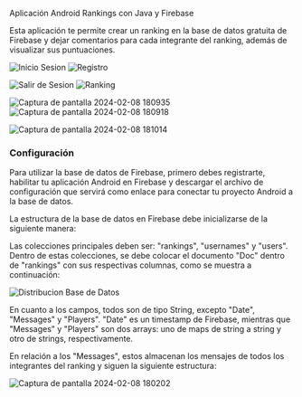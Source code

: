 Aplicación Android Rankings con Java y Firebase

Esta aplicación te permite crear un ranking en la base de datos gratuita de Firebase y dejar comentarios para cada integrante del ranking, además de visualizar sus puntuaciones.

![Inicio Sesion](https://github.com/pablovl95/Aplicaci-n-Android-Rankings-Java-Firebase/assets/73790559/f4ea5a4c-772e-4f0f-bfa5-08e46fc585b6)
![Registro](https://github.com/pablovl95/Aplicaci-n-Android-Rankings-Java-Firebase/assets/73790559/6654a826-975c-4c23-b950-1422d68cda92)

![Salir de Sesion](https://github.com/pablovl95/Aplicaci-n-Android-Rankings-Java-Firebase/assets/73790559/6c07fc40-bb0e-49e4-a480-4ff108a26bb6)
![Ranking](https://github.com/pablovl95/Aplicaci-n-Android-Rankings-Java-Firebase/assets/73790559/c6b112e7-167d-4e97-9424-ffd55f76df02)


![Captura de pantalla 2024-02-08 180935](https://github.com/pablovl95/Aplicaci-n-Android-Rankings-Java-Firebase/assets/73790559/d7d50d08-2c11-4eb9-b4e3-f22f91d2fc91)
![Captura de pantalla 2024-02-08 180918](https://github.com/pablovl95/Aplicaci-n-Android-Rankings-Java-Firebase/assets/73790559/c575b44e-9a69-4aa2-aa2a-219031b5a115)

![Captura de pantalla 2024-02-08 181014](https://github.com/pablovl95/Aplicaci-n-Android-Rankings-Java-Firebase/assets/73790559/e51d0648-411b-461f-b7fa-f62c6fb5f836)


### Configuración ###
 Para utilizar la base de datos de Firebase, primero debes registrarte, habilitar tu aplicación Android en Firebase y descargar el archivo de configuración que servirá como enlace para conectar tu proyecto Android a la base de datos.

La estructura de la base de datos en Firebase debe inicializarse de la siguiente manera:

Las colecciones principales deben ser: "rankings", "usernames" y "users". Dentro de estas colecciones, se debe colocar el documento "Doc" dentro de "rankings" con sus respectivas columnas, como se muestra a continuación:

![Distribucion Base de Datos](https://github.com/pablovl95/Aplicaci-n-Android-Rankings-Java-Firebase/assets/73790559/72819248-2039-44e4-8eeb-85607b752d3a)

En cuanto a los campos, todos son de tipo String, excepto "Date", "Messages" y "Players". "Date" es un timestamp de Firebase, mientras que "Messages" y "Players" son dos arrays: uno de maps de string a string y otro de strings, respectivamente.

En relación a los "Messages", estos almacenan los mensajes de todos los integrantes del ranking y siguen la siguiente estructura:

![Captura de pantalla 2024-02-08 180202](https://github.com/pablovl95/Aplicaci-n-Android-Rankings-Java-Firebase/assets/73790559/7d0df933-e93d-4b86-8e53-3c18458d9a69)
